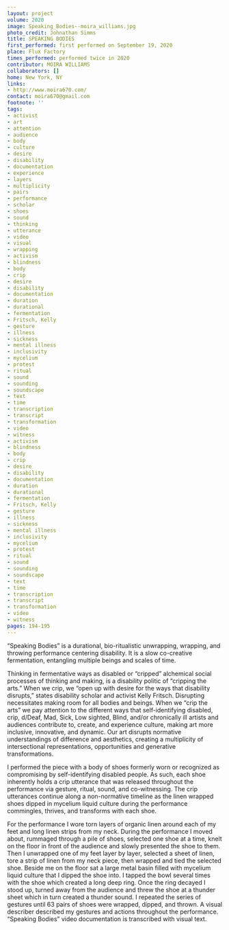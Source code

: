 ```yaml
---
layout: project
volume: 2020
image: Speaking_Bodies--moira_williams.jpg
photo_credit: Johnathan Simms
title: SPEAKING BODIES
first_performed: first performed on September 19, 2020
place: Flux Factory
times_performed: performed twice in 2020
contributor: MOIRA WILLIAMS
collaborators: []
home: New York, NY
links:
- http://www.moira670.com/
contact: moira670@gmail.com
footnote: ''
tags:
- activist
- art
- attention
- audience
- body
- culture
- desire
- disability
- documentation
- experience
- layers
- multiplicity
- pairs
- performance
- scholar
- shoes
- sound
- thinking
- utterance
- video
- visual
- wrapping
- activism
- blindness
- body
- crip
- desire
- disability
- documentation
- duration
- durational
- fermentation
- Fritsch, Kelly
- gesture
- illness
- sickness
- mental illness
- inclusivity
- mycelium
- protest
- ritual
- sound
- sounding
- soundscape
- text
- time
- transcription
- transcript
- transformation
- video
- witness
- activism
- blindness
- body
- crip
- desire
- disability
- documentation
- duration
- durational
- fermentation
- Fritsch, Kelly
- gesture
- illness
- sickness
- mental illness
- inclusivity
- mycelium
- protest
- ritual
- sound
- sounding
- soundscape
- text
- time
- transcription
- transcript
- transformation
- video
- witness
pages: 194-195
---
```


“Speaking Bodies” is a durational, bio-ritualistic unwrapping, wrapping, and throwing performance centering disability. It is a slow co-creative fermentation, entangling multiple beings and scales of time. 

Thinking in fermentative ways as disabled or “cripped” alchemical social processes of thinking and making, is a disability politic of “cripping the arts.” When we crip, we “open up with desire for the ways that disability disrupts,” states disability scholar and activist Kelly Fritsch. Disrupting necessitates making room for all bodies and beings. When we “crip the arts” we pay attention to the different ways that self-identifying disabled, crip, d/Deaf, Mad, Sick, Low sighted, Blind, and/or chronically ill artists and audiences contribute to, create, and experience culture, making art more inclusive, innovative, and dynamic. Our art disrupts normative understandings of difference and aesthetics, creating a multiplicity of intersectional representations, opportunities and generative transformations.

I performed the piece with a body of shoes formerly worn or recognized as compromising by self-identifying disabled people. As such, each shoe inherently holds a crip utterance that was released throughout the performance via gesture, ritual, sound, and co-witnessing. The crip utterances continue along a non-normative timeline as the linen wrapped shoes dipped in mycelium liquid culture during the performance commingles, thrives, and transforms with each shoe.

For the performance I wore torn layers of organic linen around each of my feet and long linen strips from my neck. During the performance I moved about, rummaged through a pile of shoes, selected one shoe at a time, knelt on the floor in front of the audience and slowly presented the shoe to them. Then I unwrapped one of my feet layer by layer, selected a sheet of linen, tore a strip of linen from my neck piece, then wrapped and tied the selected shoe. Beside me on the floor sat a large metal basin filled with mycelium liquid culture that I dipped the shoe into. I tapped the bowl several times with the shoe which created a long deep ring. Once the ring decayed I stood up, turned away from the audience and threw the shoe at a thunder sheet which in turn created a thunder sound. I repeated the series of gestures until 63 pairs of shoes were wrapped, dipped, and thrown. A visual describer described my gestures and actions throughout the performance. “Speaking Bodies” video documentation is transcribed with visual text.